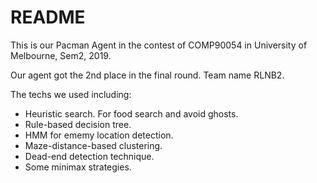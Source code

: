 # README

This is our Pacman Agent in the contest of COMP90054 in University of Melbourne, Sem2, 2019.  

Our agent got the 2nd place in the final round. Team name RLNB2.  

The techs we used including:
  - Heuristic search. For food search and avoid ghosts.
  - Rule-based decision tree. 
  - HMM for ememy location detection.
  - Maze-distance-based clustering.
  - Dead-end detection technique.
  - Some minimax strategies.  
